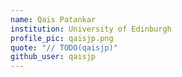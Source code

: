 ```yaml
---
name: Qais Patankar
institution: University of Edinburgh
profile_pic: qaisjp.png
quote: "// TODO(qaisjp)"
github_user: qaisjp
---
```

